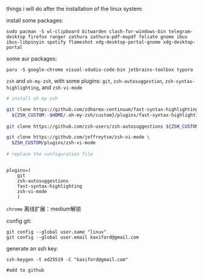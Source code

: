 things i will do after the installation of the linux system:

install some packages:

```shell
sudo pacman -S wl-clipboard bitwarden clash-for-windows-bin telegram-desktop firefox ranger	zathura zathura-pdf-mupdf foliate gnome ibus ibus-libpinyin spotify flameshot xdg-desktop-portal-gnome xdg-desktop-portal
```

some aur packages:

```shell
paru -S google-chrome visual-sdudio-code-bin jetbrains-toolbox typora 
```



`zsh` and `oh-my-zsh`, with some plugins: `git`, `zsh-autosuggestion`, `zsh-syntax-highlighting`, and `zsh-vi-mode`

```bash
# install oh my zsh

git clone https://github.com/zdharma-continuum/fast-syntax-highlighting.git \
  ${ZSH_CUSTOM:-$HOME/.oh-my-zsh/custom}/plugins/fast-syntax-highlighting
  
git clone https://github.com/zsh-users/zsh-autosuggestions ${ZSH_CUSTOM:-~/.oh-my-zsh/custom}/plugins/zsh-autosuggestions

git clone https://github.com/jeffreytse/zsh-vi-mode \
  $ZSH_CUSTOM/plugins/zsh-vi-mode
  
# replace the configuration file

```
```

plugins=(
	git
	zsh-autosuggestions
	fast-syntax-highlighting
	zsh-vi-mode
	)
```



`chrome` 离线扩展：medium解锁

config git:
```shell
git config --global user.name "linux"
git config --global user.email kaxiford@gmail.com
```

generate an ssh key:
```shell
ssh-keygen -t ed25519 -C "kaxiford@gmail.com"

#add to github
```
